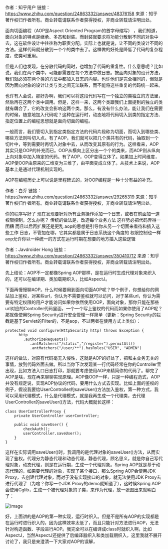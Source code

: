 作者：知乎用户
链接：https://www.zhihu.com/question/24863332/answer/48376158
来源：知乎
著作权归作者所有。商业转载请联系作者获得授权，非商业转载请注明出处。

面向切面编程（AOP是Aspect Oriented Program的首字母缩写） ，我们知道，面向对象的特点是继承、多态和封装。而封装就要求将功能分散到不同的对象中去，这在软件设计中往往称为职责分配。实际上也就是说，让不同的类设计不同的方法。这样代码就分散到一个个的类中去了。这样做的好处是降低了代码的复杂程度，使类可重用。

但是人们也发现，在分散代码的同时，也增加了代码的重复性。什么意思呢？比如说，我们在两个类中，可能都需要在每个方法中做日志。按面向对象的设计方法，我们就必须在两个类的方法中都加入日志的内容。也许他们是完全相同的，但就是因为面向对象的设计让类与类之间无法联系，而不能将这些重复的代码统一起来。

也许有人会说，那好办啊，我们可以将这段代码写在一个独立的类独立的方法里，然后再在这两个类中调用。但是，这样一来，这两个类跟我们上面提到的独立的类就有耦合了，它的改变会影响这两个类。那么，有没有什么办法，能让我们在需要的时候，随意地加入代码呢？这种在运行时，动态地将代码切入到类的指定方法、指定位置上的编程思想就是面向切面的编程。

一般而言，我们管切入到指定类指定方法的代码片段称为切面，而切入到哪些类、哪些方法则叫切入点。有了AOP，我们就可以把几个类共有的代码，抽取到一个切片中，等到需要时再切入对象中去，从而改变其原有的行为。这样看来，AOP其实只是OOP的补充而已。OOP从横向上区分出一个个的类来，而AOP则从纵向上向对象中加入特定的代码。有了AOP，OOP变得立体了。如果加上时间维度，AOP使OOP由原来的二维变为三维了，由平面变成立体了。从技术上来说，AOP基本上是通过代理机制实现的。

AOP在编程历史上可以说是里程碑式的，对OOP编程是一种十分有益的补充。


作者：白乔
链接：https://www.zhihu.com/question/24863332/answer/29265319
来源：知乎
著作权归作者所有。商业转载请联系作者获得授权，非商业转载请注明出处。


你的程序写好了
现在发现要针对所有业务操作添加一个日志，或者在前面加一道权限控制，怎么办呢？
传统的做法是，改造每个业务方法
这样势必把代码弄得一团糟
而且以后再扩展还是更乱
aop的思想是引导你从另一个切面来看待和插入这些工作
日志，不管加在哪，它其实都是属于日志系统这个角度的
权限控制也一样
aop允许你以一种统一的方式在运行时期在想要的地方插入这些逻辑


作者：Javdroider Hong
链接：https://www.zhihu.com/question/24863332/answer/350410712
来源：知乎
著作权归作者所有。商业转载请联系作者获得授权，非商业转载请注明出处。

先上结论：AOP不一定都像Spring AOP那样，是在运行时生成代理对象来织入的，还可以在编译期、类加载期织入，比如AspectJ。

下面再慢慢聊AOP。什么时候要用到面向切面AOP呢？举个例子，你想给你的网站加上鉴权，对某些url，你认为不需要鉴权就可以访问，对于某些url，你认为需要有特定权限的用户才能访问如果你依然使用OOP，面向对象，那你只能在那些url对应的Controller代码里面，一个一个写上鉴权的代码而如果你使用了AOP呢？那就像使用Spring Security进行安全管理一样简单（更新：Spring Security的拦截是基于Servlet的Filter的，不是aop，不过两者在使用方式上类似）：

```
protected void configure(HttpSecurity http) throws Exception {
      http
        .authorizeRequests()
           .antMatchers("/static","/register").permitAll()
           .antMatchers("/user/**").hasRoles("USER", "ADMIN") 
```

这样的做法，对原有代码毫无入侵性，这就是AOP的好处了，把和主业务无关的事情，放到代码外面去做。所以当你下次发现某一行代码经常在你的Controller里出现，比如方法入口日志打印，那就要考虑使用AOP来精简你的代码了。聊完了AOP是啥，现在再来聊聊实现原理。AOP像OOP一样，只是一种编程范式，AOP并没有规定说，实现AOP协议的代码，要用什么方式去实现。比如上面的鉴权的例子，假设我要给UserController的saveUser()方法加入鉴权，第一种方式，我可以采用代理模式，什么是代理模式，就是我再生成一个代理类，去代理UserController的saveUser()方法，代码大概就长这样：
```
class UserControllerProxy {
    private UserController userController;

    public void saveUser() {
        checkAuth();
        userController.saveUser();
    }
}
```

这样在实际调用saveUser()时，我调用的是代理对象的saveUser()方法，从而实现了鉴权。代理分为静态代理和动态代理，静态代理，顾名思义，就是你自己写代理对象，动态代理，则是在运行期，生成一个代理对象。Spring AOP就是基于动态代理的，如果要代理的对象，实现了某个接口，那么Spring AOP会使用JDK Proxy，去创建代理对象，而对于没有实现接口的对象，就无法使用JDK Proxy去进行代理了（为啥？你写一个JDK Proxy的demo就知道了），这时候Spring AOP会使用Cglib，生成一个被代理对象的子类，来作为代理，放一张图出来就明白了：

![image](https://pic1.zhimg.com/50/v2-e777957e808c92fefcbcbec3945a2f91_hd.jpg)

好，上面讲的是AOP的第一种实现，运行时织入。但是不是所有AOP的实现都是在运行时进行织入的，因为这样效率太低了，而且只能针对方法进行AOP，无法针对构造函数、字段进行AOP。我完全可以在编译成class时就织入啊，比如AspectJ，当然AspectJ还提供了后编译器织入和类加载期织入，这里我就不展开讨论了，我只是来澄清一下大家对AOP的误解，










